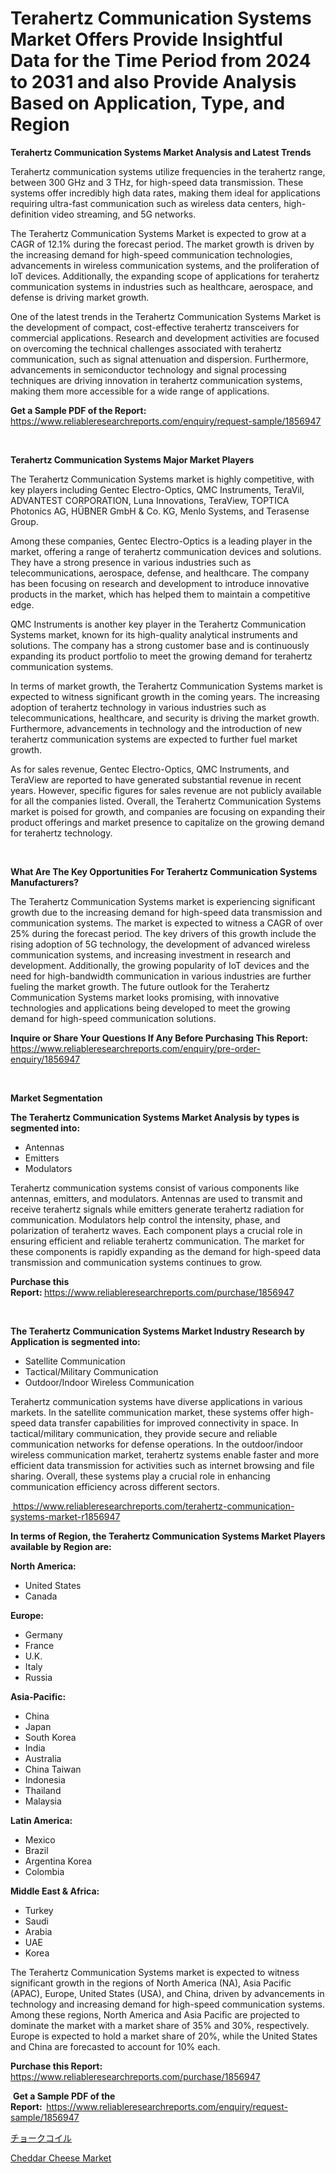 <p><h1>Terahertz Communication Systems Market Offers Provide Insightful Data for the Time Period from 2024 to 2031 and also Provide Analysis Based on Application, Type, and Region</h1></p><p><strong>Terahertz Communication Systems Market Analysis and Latest Trends</strong></p>
<p><p>Terahertz communication systems utilize frequencies in the terahertz range, between 300 GHz and 3 THz, for high-speed data transmission. These systems offer incredibly high data rates, making them ideal for applications requiring ultra-fast communication such as wireless data centers, high-definition video streaming, and 5G networks.</p><p>The Terahertz Communication Systems Market is expected to grow at a CAGR of 12.1% during the forecast period. The market growth is driven by the increasing demand for high-speed communication technologies, advancements in wireless communication systems, and the proliferation of IoT devices. Additionally, the expanding scope of applications for terahertz communication systems in industries such as healthcare, aerospace, and defense is driving market growth.</p><p>One of the latest trends in the Terahertz Communication Systems Market is the development of compact, cost-effective terahertz transceivers for commercial applications. Research and development activities are focused on overcoming the technical challenges associated with terahertz communication, such as signal attenuation and dispersion. Furthermore, advancements in semiconductor technology and signal processing techniques are driving innovation in terahertz communication systems, making them more accessible for a wide range of applications.</p></p>
<p><strong>Get a Sample PDF of the Report:&nbsp;</strong> <a href="https://www.reliableresearchreports.com/enquiry/request-sample/1856947">https://www.reliableresearchreports.com/enquiry/request-sample/1856947</a></p>
<p>&nbsp;</p>
<p><strong>Terahertz Communication Systems Major Market Players</strong></p>
<p><p>The Terahertz Communication Systems market is highly competitive, with key players including Gentec Electro-Optics, QMC Instruments, TeraVil, ADVANTEST CORPORATION, Luna Innovations, TeraView, TOPTICA Photonics AG, HÜBNER GmbH & Co. KG, Menlo Systems, and Terasense Group. </p><p>Among these companies, Gentec Electro-Optics is a leading player in the market, offering a range of terahertz communication devices and solutions. They have a strong presence in various industries such as telecommunications, aerospace, defense, and healthcare. The company has been focusing on research and development to introduce innovative products in the market, which has helped them to maintain a competitive edge.</p><p>QMC Instruments is another key player in the Terahertz Communication Systems market, known for its high-quality analytical instruments and solutions. The company has a strong customer base and is continuously expanding its product portfolio to meet the growing demand for terahertz communication systems.</p><p>In terms of market growth, the Terahertz Communication Systems market is expected to witness significant growth in the coming years. The increasing adoption of terahertz technology in various industries such as telecommunications, healthcare, and security is driving the market growth. Furthermore, advancements in technology and the introduction of new terahertz communication systems are expected to further fuel market growth.</p><p>As for sales revenue, Gentec Electro-Optics, QMC Instruments, and TeraView are reported to have generated substantial revenue in recent years. However, specific figures for sales revenue are not publicly available for all the companies listed. Overall, the Terahertz Communication Systems market is poised for growth, and companies are focusing on expanding their product offerings and market presence to capitalize on the growing demand for terahertz technology.</p></p>
<p>&nbsp;</p>
<p><strong>What Are The Key Opportunities For Terahertz Communication Systems Manufacturers?</strong></p>
<p><p>The Terahertz Communication Systems market is experiencing significant growth due to the increasing demand for high-speed data transmission and communication systems. The market is expected to witness a CAGR of over 25% during the forecast period. The key drivers of this growth include the rising adoption of 5G technology, the development of advanced wireless communication systems, and increasing investment in research and development. Additionally, the growing popularity of IoT devices and the need for high-bandwidth communication in various industries are further fueling the market growth. The future outlook for the Terahertz Communication Systems market looks promising, with innovative technologies and applications being developed to meet the growing demand for high-speed communication solutions.</p></p>
<p><strong>Inquire or Share Your Questions If Any Before Purchasing This Report:</strong> <a href="https://www.reliableresearchreports.com/enquiry/pre-order-enquiry/1856947">https://www.reliableresearchreports.com/enquiry/pre-order-enquiry/1856947</a></p>
<p>&nbsp;</p>
<p><strong>Market Segmentation</strong></p>
<p><strong>The Terahertz Communication Systems Market Analysis by types is segmented into:</strong></p>
<p><ul><li>Antennas</li><li>Emitters</li><li>Modulators</li></ul></p>
<p><p>Terahertz communication systems consist of various components like antennas, emitters, and modulators. Antennas are used to transmit and receive terahertz signals while emitters generate terahertz radiation for communication. Modulators help control the intensity, phase, and polarization of terahertz waves. Each component plays a crucial role in ensuring efficient and reliable terahertz communication. The market for these components is rapidly expanding as the demand for high-speed data transmission and communication systems continues to grow.</p></p>
<p><strong>Purchase this Report:&nbsp;</strong><a href="https://www.reliableresearchreports.com/purchase/1856947">https://www.reliableresearchreports.com/purchase/1856947</a></p>
<p>&nbsp;</p>
<p><strong>The Terahertz Communication Systems Market Industry Research by Application is segmented into:</strong></p>
<p><ul><li>Satellite Communication</li><li>Tactical/Military Communication</li><li>Outdoor/Indoor Wireless Communication</li></ul></p>
<p><p>Terahertz communication systems have diverse applications in various markets. In the satellite communication market, these systems offer high-speed data transfer capabilities for improved connectivity in space. In tactical/military communication, they provide secure and reliable communication networks for defense operations. In the outdoor/indoor wireless communication market, terahertz systems enable faster and more efficient data transmission for activities such as internet browsing and file sharing. Overall, these systems play a crucial role in enhancing communication efficiency across different sectors.</p></p>
<p><a href="https://www.reliableresearchreports.com/terahertz-communication-systems-market-r1856947">&nbsp;https://www.reliableresearchreports.com/terahertz-communication-systems-market-r1856947</a></p>
<p><strong>In terms of Region, the Terahertz Communication Systems Market Players available by Region are:</strong></p>
<p>
    <p> <strong> North America: </strong>
        <ul>
            <li>United States</li>
            <li>Canada</li>
        </ul>
        </p> 
    <p> <strong> Europe: </strong>
        <ul>
            <li>Germany</li>
            <li>France</li>
            <li>U.K.</li>
            <li>Italy</li>
            <li>Russia</li>
        </ul>
        </p> 
    <p> <strong> Asia-Pacific: </strong>
        <ul>
            <li>China</li>
            <li>Japan</li>
            <li>South Korea</li>
            <li>India</li>
            <li>Australia</li>
            <li>China Taiwan</li>
            <li>Indonesia</li>
            <li>Thailand</li>
            <li>Malaysia</li>
        </ul>
        </p> 
    <p> <strong> Latin America: </strong>
        <ul>
            <li>Mexico</li>
            <li>Brazil</li>
            <li>Argentina Korea</li>
            <li>Colombia</li>
        </ul>
        </p> 
    <p> <strong> Middle East & Africa: </strong>
        <ul>
            <li>Turkey</li>
            <li>Saudi</li>
            <li>Arabia</li>
            <li>UAE</li>
            <li>Korea</li>
        </ul>
    </p>
    </p>
<p><p>The Terahertz Communication Systems market is expected to witness significant growth in the regions of North America (NA), Asia Pacific (APAC), Europe, United States (USA), and China, driven by advancements in technology and increasing demand for high-speed communication systems. Among these regions, North America and Asia Pacific are projected to dominate the market with a market share of 35% and 30%, respectively. Europe is expected to hold a market share of 20%, while the United States and China are forecasted to account for 10% each.</p></p>
<p><strong>Purchase this Report: </strong><a href="https://www.reliableresearchreports.com/purchase/1856947">https://www.reliableresearchreports.com/purchase/1856947</a></p>
<p>&nbsp;<strong>Get a Sample PDF of the Report:&nbsp;&nbsp;</strong><a href="https://www.reliableresearchreports.com/enquiry/request-sample/1856947">https://www.reliableresearchreports.com/enquiry/request-sample/1856947</a></p>
<p><strong></strong></p>
<p><p><a href="https://github.com/LizaHeller2023/Market-Research-Report-List-1/blob/main/7977265124381.md">チョークコイル</a></p><p><a href="https://issuu.com/reportprime-2/docs/cheddar-cheese-market-size-2030.pptx">Cheddar Cheese Market</a></p></p>